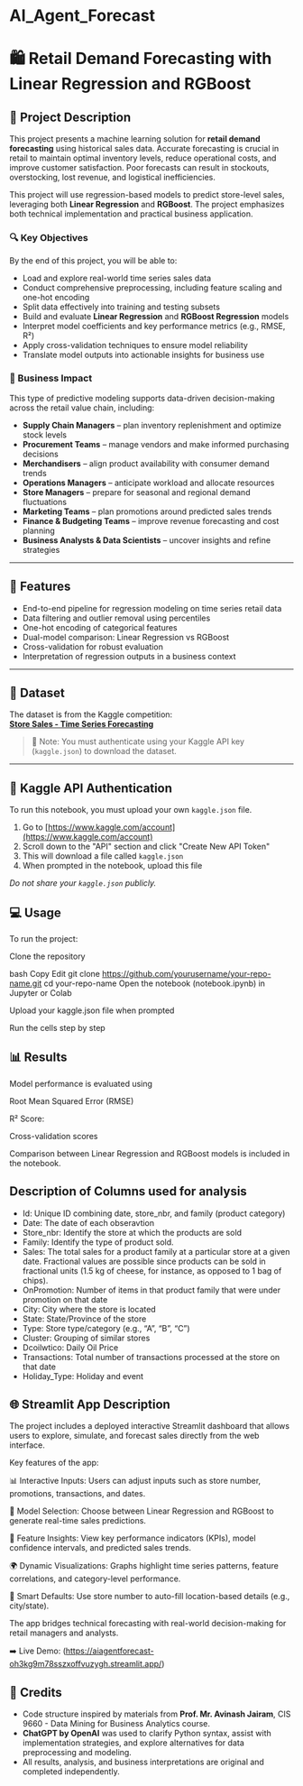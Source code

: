 # AI_Agent_Forecast

# 🛍️ Retail Demand Forecasting with Linear Regression and RGBoost

## 📖 Project Description

This project presents a machine learning solution for **retail demand forecasting** using historical sales data. Accurate forecasting is crucial in retail to maintain optimal inventory levels, reduce operational costs, and improve customer satisfaction. Poor forecasts can result in stockouts, overstocking, lost revenue, and logistical inefficiencies.

This project will use regression-based models to predict store-level sales, leveraging both **Linear Regression** and **RGBoost**. The project emphasizes both technical implementation and practical business application.

### 🔍 Key Objectives

By the end of this project, you will be able to:

- Load and explore real-world time series sales data
- Conduct comprehensive preprocessing, including feature scaling and one-hot encoding
- Split data effectively into training and testing subsets
- Build and evaluate **Linear Regression** and **RGBoost Regression** models
- Interpret model coefficients and key performance metrics (e.g., RMSE, R²)
- Apply cross-validation techniques to ensure model reliability
- Translate model outputs into actionable insights for business use

### 🏢 Business Impact

This type of predictive modeling supports data-driven decision-making across the retail value chain, including:

- **Supply Chain Managers** – plan inventory replenishment and optimize stock levels  
- **Procurement Teams** – manage vendors and make informed purchasing decisions  
- **Merchandisers** – align product availability with consumer demand trends  
- **Operations Managers** – anticipate workload and allocate resources  
- **Store Managers** – prepare for seasonal and regional demand fluctuations  
- **Marketing Teams** – plan promotions around predicted sales trends  
- **Finance & Budgeting Teams** – improve revenue forecasting and cost planning  
- **Business Analysts & Data Scientists** – uncover insights and refine strategies  

---

## 🚀 Features

- End-to-end pipeline for regression modeling on time series retail data
- Data filtering and outlier removal using percentiles
- One-hot encoding of categorical features
- Dual-model comparison: Linear Regression vs RGBoost
- Cross-validation for robust evaluation
- Interpretation of regression outputs in a business context


---

## 🧪 Dataset

The dataset is from the Kaggle competition:  
**[Store Sales - Time Series Forecasting](https://www.kaggle.com/competitions/store-sales-time-series-forecasting)**

> 📎 Note: You must authenticate using your Kaggle API key (`kaggle.json`) to download the dataset.

---

## 🔑 Kaggle API Authentication

To run this notebook, you must upload your own `kaggle.json` file.

1. Go to [https://www.kaggle.com/account](https://www.kaggle.com/account)
2. Scroll down to the "API" section and click "Create New API Token"
3. This will download a file called `kaggle.json`
4. When prompted in the notebook, upload this file

*Do not share your `kaggle.json` publicly.*

## 💻 Usage

To run the project:

Clone the repository

bash
Copy
Edit
git clone https://github.com/yourusername/your-repo-name.git
cd your-repo-name
Open the notebook (notebook.ipynb) in Jupyter or Colab

Upload your kaggle.json file when prompted

Run the cells step by step

## 📊 Results
Model performance is evaluated using

Root Mean Squared Error (RMSE)

R² Score:

Cross-validation scores

Comparison between Linear Regression and RGBoost models is included in the notebook.


## Description of Columns used for analysis

- Id: Unique ID combining date, store_nbr, and family (product category)
- Date: The date of each obseravtion
- Store_nbr: Identify the store at which the products are sold
- Family: Identify the type of product sold.
- Sales: The total sales for a product family at a particular store at a given date. Fractional values are possible since products can be sold in fractional units (1.5 kg of cheese, for instance, as opposed to 1 bag of chips).
- OnPromotion: Number of items in that product family that were under promotion on that date
- City: City where the store is located
- State: State/Province of the store
- Type: Store type/category (e.g., “A”, “B”, “C”)
- Cluster: Grouping of similar stores
- Dcoilwtico: Daily Oil Price
- Transactions: Total number of transactions processed at the store on that date
- Holiday_Type: Holiday and event


## 🌐 Streamlit App Description

The project includes a deployed interactive Streamlit dashboard that allows users to explore, simulate, and forecast sales directly from the web interface.

Key features of the app:

📊 Interactive Inputs: Users can adjust inputs such as store number, promotions, transactions, and dates.

🤖 Model Selection: Choose between Linear Regression and RGBoost to generate real-time sales predictions.

🧩 Feature Insights: View key performance indicators (KPIs), model confidence intervals, and predicted sales trends.

🌍 Dynamic Visualizations: Graphs highlight time series patterns, feature correlations, and category-level performance.

🧠 Smart Defaults: Use store number to auto-fill location-based details (e.g., city/state).

The app bridges technical forecasting with real-world decision-making for retail managers and analysts.

➡️ Live Demo: (https://aiagentforecast-oh3kg9m78sszxoffvuzygh.streamlit.app/)


## 📘 Credits

- Code structure inspired by materials from **Prof. Mr. Avinash Jairam**, CIS 9660 - Data Mining for Business Analytics course.
- **ChatGPT by OpenAI** was used to clarify Python syntax, assist with implementation strategies, and explore alternatives for data preprocessing and modeling.
- All results, analysis, and business interpretations are original and completed independently.

